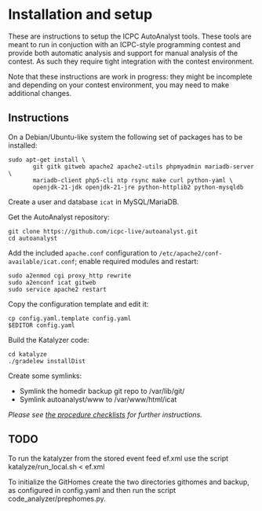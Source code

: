 # Installation and setup

These are instructions to setup the ICPC AutoAnalyst tools. These
tools are meant to run in conjuction with an ICPC-style programming
contest and provide both automatic analysis and support for manual
analysis of the contest. As such they require tight integration with
the contest environment.

Note that these instructions are work in progress: they might be
incomplete and depending on your contest environment, you may need to
make additional changes.

## Instructions

On a Debian/Ubuntu-like system the following set of packages has to be
installed:
```
sudo apt-get install \
       git gitk gitweb apache2 apache2-utils phpmyadmin mariadb-server \
       mariadb-client php5-cli ntp rsync make curl python-yaml \
       openjdk-21-jdk openjdk-21-jre python-httplib2 python-mysqldb
```

Create a user and database `icat` in MySQL/MariaDB.

Get the AutoAnalyst repository:
```
git clone https://github.com/icpc-live/autoanalyst.git
cd autoanalyst
```

Add the included `apache.conf` configuration to `/etc/apache2/conf-available/icat.conf`;
enable required modules and restart:
```
sudo a2enmod cgi proxy_http rewrite
sudo a2enconf icat gitweb
sudo service apache2 restart
```

Copy the configuration template and edit it:
```
cp config.yaml.template config.yaml
$EDITOR config.yaml
```

Build the Katalyzer code:
```
cd katalyze
./gradelew installDist
```

Create some symlinks:
- Symlink the homedir backup git repo to /var/lib/git/
- Symlink autoanalyst/www to /var/www/html/icat


_Please see [the procedure checklists](CHECKLIST.md) for further instructions._


## TODO

To run the katalyzer from the stored event feed ef.xml use the script katalyze/run_local.sh < ef.xml

To initialize the GitHomes create the two directories githomes and backup, as configured in config.yaml and then run the script code_analyzer/prephomes.py.
